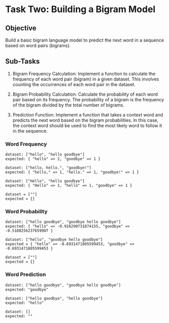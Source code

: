 # Task Two: Building a Bigram Model

## Objective
Build a basic bigram language model to predict the next word in a sequence based on word pairs (bigrams).

## Sub-Tasks
1) Bigram Frequency Calculation: Implement a function to calculate the frequency
of each word pair (bigram) in a given dataset. This involves counting the occurrences
of each word pair in the dataset.

2) Bigram Probability Calculation: Calculate the probability of each word pair based
on its frequency. The probability of a bigram is the frequency of the bigram divided
by the total number of bigrams.

3) Prediction Function: Implement a function that takes a context word and predicts
the next word based on the bigram probabilities. In this case, the context word
should be used to find the most likely word to follow it in the sequence.

### Word Frequency
    dataset: ["hello", "hello goodbye"]
    expected: { "hello" => 2, "goodbye" => 1 }

    dataset: ["hello, hello.", "goodbye!"]
    expected: { "hello," => 1, "hello." => 1, "goodbye!" => 1 }

    dataset: ["Hello", "hello goodbye"]
    expected: { "Hello" => 1, "hello" => 1, "goodbye" => 1 }

    dataset = [""]
    expected = {}

### Word Probability
    dataset: ["hello goodbye", "goodbye hello goodbye"]
    expected: { "hello" => -0.916290731874155, "goodbye" => -0.5108256237659907 }

    dataset: ["hello", "goodbye hello goodbye"]
    expected = { "hello" => -0.6931471805599453, "goodbye" => -0.6931471805599453 }

    dataset = [""]
    expected = {}

### Word Prediction
    dataset: ["hello goodbye", "goodbye hello goodbye"]
    expected: "goodbye"

    dataset: ["hello goodbye", "hello goodbye"]
    expected: "hello"

    dataset: []
    expected: ""
